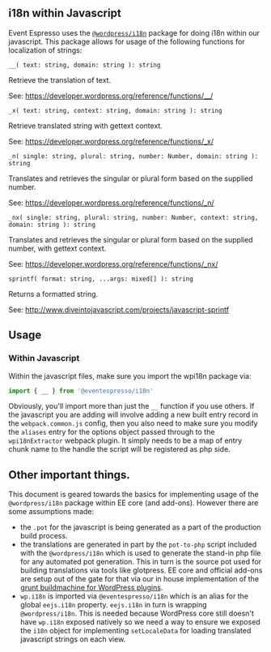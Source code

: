 ## i18n within Javascript

Event Espresso uses the [`@wordpress/i18n`](https://github.com/WordPress/packages/tree/master/packages/i18n) package for doing i18n within our javascript.  This package allows for usage of the following functions for localization of strings:

`__( text: string, domain: string ): string`

Retrieve the translation of text.

See: https://developer.wordpress.org/reference/functions/__/

`_x( text: string, context: string, domain: string ): string`

Retrieve translated string with gettext context.

See: https://developer.wordpress.org/reference/functions/_x/

`_n( single: string, plural: string, number: Number, domain: string ): string`

Translates and retrieves the singular or plural form based on the supplied number.

See: https://developer.wordpress.org/reference/functions/_n/

`_nx( single: string, plural: string, number: Number, context: string, domain: string ): string`

Translates and retrieves the singular or plural form based on the supplied number, with gettext context.

See: https://developer.wordpress.org/reference/functions/_nx/

`sprintf( format: string, ...args: mixed[] ): string`

Returns a formatted string.

See: http://www.diveintojavascript.com/projects/javascript-sprintf

## Usage

### Within Javascript

Within the javascript files, make sure you import the wpi18n package via:

```js
import { __ } from '@eventespresso/i18n'
```

Obviously, you'll import more than just the `__` function if you use others.  If the javascript you are adding will involve adding a new built entry record in the `webpack.common.js` config, then you also need to make sure you modify the `aliases` entry for the options object passed through to the `wpi18nExtractor` webpack plugin.  It simply needs to be a map of entry chunk name to the handle the script will be registered as php side.

## Other important things.

This document is geared towards the basics for implementing usage of the `@wordpress/i18n` package within EE core (and add-ons).  However there are some assumptions made:

- the `.pot` for the javascript is being generated as a part of the production build process.
- the translations are generated in part by the `pot-to-php` script included with the `@wordpress/i18n` which is used to generate the stand-in php file for any automated pot generation. This in turn is the source pot used for building translations via tools like glotpress.  EE core and official add-ons are setup out of the gate for that via our in house implementation of the [grunt buildmachine for WordPress plugins](https://github.com/eventespresso/grunt-wp-plugin-buildmachine).
- `wp.i18n` is imported via `@eventespresso/i18n` which is an alias for the global `eejs.i18n` property.  `eejs.i18n` in turn is wrapping `@wordpress/i18n`.  This is needed because WordPress core still doesn't have `wp.i18n` exposed natively so we need a way to ensure we exposed the `i18n` object for implementing `setLocaleData` for loading translated javascript strings on each view.